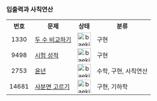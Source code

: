 ### 입출력과 사칙연산

<table>
    <tr>
        <th style="text-align: center">번호</th>
        <th style="text-align: center">문제</th>
        <th style="text-align: center">상태</th>
        <th style="text-align: center">분류</th>
    </tr>
    <tr>
        <td align="center">1330</td>
        <td><a href="https://www.acmicpc.net/problem/1330">두 수 비교하기</a></td>
        <td align="center"><a href="https://github.com/imyoi/daily-algorithm/tree/master/src/main/java/baekjoon/step2/Step2.java"><img width="36" alt="baekjoon_2" src="https://user-images.githubusercontent.com/104837715/172054906-2b63433e-01bd-4a86-8824-0805e31c6fed.png"></a></td>
        <td>구현</td>
    </tr>
    <tr>
        <td align="center">9498</td>
        <td><a href="https://www.acmicpc.net/problem/9498">시험 성적</a></td>
        <td align="center"><a href="https://github.com/imyoi/daily-algorithm/tree/master/src/main/java/baekjoon/step2/Step2.java"><img width="36" alt="baekjoon_2" src="https://user-images.githubusercontent.com/104837715/172054906-2b63433e-01bd-4a86-8824-0805e31c6fed.png"></a></td>
        <td>구현</td>
    </tr>
    <tr>
        <td align="center">2753</td>
        <td><a href="https://www.acmicpc.net/problem/2753">윤년</a></td>
        <td align="center"><a href="https://github.com/imyoi/daily-algorithm/tree/master/src/main/java/baekjoon/step2/Step2.java"><img width="36" alt="baekjoon_2" src="https://user-images.githubusercontent.com/104837715/172054906-2b63433e-01bd-4a86-8824-0805e31c6fed.png"></a></td>
        <td>수학, 구현, 사칙연산</td>
    </tr>
    <tr>
        <td align="center">14681</td>
        <td><a href="https://www.acmicpc.net/problem/14681">사분면 고르기</a></td>
        <td align="center"><a href="https://github.com/imyoi/daily-algorithm/tree/master/src/main/java/baekjoon/step2/Step2.java"><img width="36" alt="baekjoon_2" src="https://user-images.githubusercontent.com/104837715/172054906-2b63433e-01bd-4a86-8824-0805e31c6fed.png"></a></td>
        <td>구현, 기하학</td>
    </tr>
</table>
